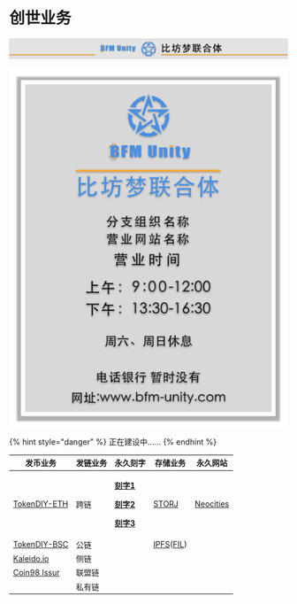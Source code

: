 # 创世业务

![](../../.gitbook/assets/银行牌匾.png)

![](../../.gitbook/assets/银行告示.png)

{% hint style="danger" %}
正在建设中……
{% endhint %}

| 发币业务                                                | 发链业务 | 永久刻字                                                                                                                                                                                                                                                                                                                                                     | 存储业务                                                | 永久网站                               |
| --------------------------------------------------- | ---- | -------------------------------------------------------------------------------------------------------------------------------------------------------------------------------------------------------------------------------------------------------------------------------------------------------------------------------------------------------- | --------------------------------------------------- | ---------------------------------- |
| [TokenDIY-ETH](http://tokendiy.defiplot.com/#/)     | 跨链   | <p><a href="https://www.jianshu.com/p/3668a66f3eba"><strong>刻字1</strong></a><strong></strong></p><p><strong></strong><a href="https://www.babaofan.com/news/popular/53507.html"><strong>刻字2</strong></a><strong></strong></p><p><strong></strong><a href="https://www.528btc.com/ask/158555831343012.html"><strong>刻字3</strong></a><strong></strong></p> | [STORJ](https://www.storj.io)                       | [Neocities](https://neocities.org) |
| [TokenDIY-BSC](http://bsc.tokendiy.defiplot.com/#/) | 公链   |                                                                                                                                                                                                                                                                                                                                                          | [IPFS](https://ipfs.io)([FIL](https://filecoin.io)) |                                    |
| [Kaleido.io](https://www.kaleido.io)                | 侧链   |                                                                                                                                                                                                                                                                                                                                                          |                                                     |                                    |
| [Coin98 Issur](https://terminals.coin98.com/issuer) | 联盟链  |                                                                                                                                                                                                                                                                                                                                                          |                                                     |                                    |
|                                                     | 私有链  |                                                                                                                                                                                                                                                                                                                                                          |                                                     |                                    |

